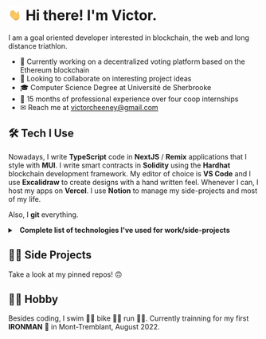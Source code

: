 # <img src="wave.gif" width="28px"> Hi there! I'm Victor.

I am a goal oriented developer interested in blockchain, the web and long distance triathlon.

- 🔭 Currently working on a decentralized voting platform based on the Ethereum blockchain
- 👯 Looking to collaborate on interesting project ideas
- 🎓 Computer Science Degree at Université de Sherbrooke
- 👔 15 months of professional experience over four coop internships
- ✉ Reach me at victorcheeney@gmail.com

## 🛠 Tech I Use

Nowadays, I write **TypeScript** code in **NextJS** / **Remix** applications that I style with **MUI**. I write smart contracts in **Solidity** using the **Hardhat** blockchain development framework. My editor of choice is **VS Code** and I use **Excalidraw** to create designs with a hand written feel. Whenever I can, I host my apps on **Vercel**. I use **Notion** to manage my side-projects and most of my life.

Also, I **git** everything.

<details>
      <summary>  <b>Complete list of technologies I've used for work/side-projects</b></summary>
      <p>Please reach out for details about a specefic stack</p>
      <table>
        <tr>
          <th>Languages</th>
          <td>
            <!-- TypeScript -->
            <!-- <a href="#"> -->
              <img
                src="https://img.shields.io/badge/typescript-%23007ACC.svg?style=for-the-badge&logo=typescript&logoColor=white"
              />
            <!-- </a> -->
            <!-- C# -->
            <!-- <a href="#"> -->
              <img
                src="https://img.shields.io/badge/c%23-%23239120.svg?style=for-the-badge&logo=c-sharp&logoColor=white"
              />
            <!-- </a> -->
          </td>
        </tr>
        <tr>
          <th>Web Libs & Frameworks</th>
          <td>
            <!-- React -->
            <!-- <a href="#"> -->
              <img
                src="https://img.shields.io/badge/react-%2320232a.svg?style=for-the-badge&logo=react&logoColor=%2361DAFB"
              />
            <!-- </a> -->
            <!-- NextJS -->
            <!-- <a href="#"> -->
              <img
                src="https://img.shields.io/badge/Next-black?style=for-the-badge&logo=next.js&logoColor=white"
              />
            <!-- </a> -->
            <!-- Remix -->
            <!-- <a href="#"> -->
              <img
                src="https://img.shields.io/badge/-Remix-%23000000?style=for-the-badge&logo=data%3Aimage%2Fpng%3Bbase64%2CiVBORw0KGgoAAAANSUhEUgAAAA4AAAAOCAYAAAAfSC3RAAAACXBIWXMAAAsTAAALEwEAmpwYAAAAAXNSR0IArs4c6QAAAARnQU1BAACxjwv8YQUAAACuSURBVHgBnVLBDcIwDLRR%2FzCCR%2BgIsEE3oCOwAaMwAiPQTSgbZINwRjGyoqSJetI18kXXnl0zATHGEw5lCYGZQ%2FEGxjlu4w3e9xgND%2FNwMo44pkrUKyiuFkT%2FUAvaf%2FbVWfUDtZEPbdXH0Ih6BM%2FehJiLj9MznBco5umJahBf2FRrC6Ca%2FoIx1QuiXqgHeOnNLwL5qBCmtB3Gp%2FOGLMEPgxOE2vgbqz2il7V0Z%2FoX0PPOgs%2BxJIIAAAAASUVORK5CYII%3D&logoColor=white"
              />
            <!-- </a> -->
            <!-- Angular -->
            <!-- <a href="#"> -->
              <img
                src="https://img.shields.io/badge/angular-%23DD0031.svg?style=for-the-badge&logo=angular&logoColor=white"
              />
            <!-- </a> -->
            <!-- .NET -->
            <!-- <a href="#"> -->
              <img
                src="https://img.shields.io/badge/.NET-5C2D91?style=for-the-badge&logo=.net&logoColor=white"
              />
            <!-- </a> -->
          </td>
        </tr>
        <tr>
          <th>Database Systems</th>
          <td>
            <!-- MongoDB -->
            <!-- <a href="#"> -->
              <img
                src="https://img.shields.io/badge/MongoDB-%234ea94b.svg?style=for-the-badge&logo=mongodb&logoColor=white"
              />
            <!-- </a> -->
            <!-- PostgreSQL -->
            <!-- <a href="#"> -->
              <img
                src="https://img.shields.io/badge/postgres-%23316192.svg?style=for-the-badge&logo=postgresql&logoColor=white"
              />
            <!-- </a> -->
            <!-- MySQL -->
            <!-- <a href="#"> -->
              <img
                src="https://img.shields.io/badge/mysql-%234479a1.svg?style=for-the-badge&logo=mysql&logoColor=white"
              />
            <!-- </a> -->
          </td>
        </tr>
        <tr>
          <th>Blockchain</th>
          <td>
            <!-- Solidity -->
            <!-- <a href="#"> -->
              <img
                src="https://img.shields.io/badge/Solidity-%23363636.svg?style=for-the-badge&logo=solidity&logoColor=white"
              />
            <!-- </a> -->
            <!-- Hardhat -->
            <!-- <a href="#"> -->
              <img
                src="https://img.shields.io/badge/-Hardhat-%23FEDD00?style=for-the-badge&logo=ethereum&logoColor=black"
              />
            <!-- </a> -->
            <!-- Ethers.js -->
            <!-- <a href="#"> -->
              <img
                src="https://img.shields.io/badge/-Ethers.js-%23381c9c?style=for-the-badge&logo=ethereum&logoColor=whit"
              />
            <!-- </a> -->
            <!-- Truffle Suite -->
            <!-- <a href="#"> -->
              <img
                src="https://img.shields.io/badge/-Truffle_Suite-%2360444c?style=for-the-badge&logo=ethereum&logoColor=white"
              />
            <!-- </a> -->
            <!-- Web3.js -->
            <!-- <a href="#"> -->
              <img
                src="https://img.shields.io/badge/-Web3.js-%23487cbc?style=for-the-badge&logo=web3.js&logoColor=white"
              />
            <!-- </a> -->
          </td>
        </tr>
        <tr>
          <th>Styling</th>
          <td>
            <!-- MUI -->
            <!-- <a href="#"> -->
              <img
                src="https://img.shields.io/badge/MUI-%230081CB.svg?style=for-the-badge&logo=material-ui&logoColor=white"
              />
            <!-- </a> -->
            <!-- TailwindCSS -->
            <!-- <a href="#"> -->
              <img
                src="https://img.shields.io/badge/tailwindcss-%2338B2AC.svg?style=for-the-badge&logo=tailwind-css&logoColor=white"
              />
            <!-- </a> -->
            <!-- ChakraUI -->
            <!-- <a href="#"> -->
              <img
                src="https://img.shields.io/badge/chakra-%234ED1C5.svg?style=for-the-badge&logo=chakraui&logoColor=white"
              />
            <!-- </a> -->
          </td>
        </tr>
        <tr>
          <th>Mobile</th>
          <td>
            <!-- Expo -->
            <!-- <a href="#"> -->
              <img
                src="https://img.shields.io/badge/expo-1C1E24?style=for-the-badge&logo=expo&logoColor=#D04A37"
              />
            <!-- </a> -->
            <!-- React Native -->
            <!-- <a href="#"> -->
              <img
                src="https://img.shields.io/badge/react_native-%2320232a.svg?style=for-the-badge&logo=react&logoColor=%2361DAFB"
              />
            <!-- </a> -->
          </td>
        </tr>
        <tr>
          <th>Cloud Providers</th>
          <td>
            <!-- Vercel -->
            <!-- <a href="#"> -->
              <img
                src="https://img.shields.io/badge/vercel-%23000000.svg?style=for-the-badge&logo=vercel&logoColor=white"
              />
            <!-- </a> -->
            <!-- AWS -->
            <!-- <a href="#"> -->
              <img
                src="https://img.shields.io/badge/AWS-%23FF9900.svg?style=for-the-badge&logo=amazon-aws&logoColor=white"
              />
            <!-- </a> -->
            <!-- Firebase -->
            <!-- <a href="#"> -->
              <img
                src="https://img.shields.io/badge/firebase-%23039BE5.svg?style=for-the-badge&logo=firebase"
              />
            <!-- </a> -->
          </td>
        </tr>
        <tr>
          <th>Software</th>
          <td>
            <!-- VS Code -->
            <!-- <a href="#"> -->
              <img
                src="https://img.shields.io/badge/Visual%20Studio%20Code-0078d7.svg?style=for-the-badge&logo=visual-studio-code&logoColor=white"
              />
            <!-- </a> -->
            <!-- Excalidraw -->
            <!-- <a href="#"> -->
              <img
                src="https://img.shields.io/badge/Excalidraw-ddd.svg?style=for-the-badge&logoColor=black"
              />
            <!-- </a> -->
            <!-- Figma -->
            <!-- <a href="#"> -->
              <img
                src="https://img.shields.io/badge/figma-%23F24E1E.svg?style=for-the-badge&logo=figma&logoColor=white"
              />
            <!-- </a> -->
          </td>
        </tr>
        <tr>
          <th>Others</th>
          <td>
            <!-- Git -->
            <!-- <a href="#"> -->
              <img
                src="https://img.shields.io/badge/git-%23F05033.svg?style=for-the-badge&logo=git&logoColor=white"
              />
            <!-- </a> -->
            <!-- ESlint -->
            <!-- <a href="#"> -->
              <img
                src="https://img.shields.io/badge/ESLint-4B3263?style=for-the-badge&logo=eslint&logoColor=white"
              />
            <!-- </a> -->
            <!-- Prettier -->
            <!-- <a href="#"> -->
              <img
                src="https://img.shields.io/badge/Prettier-1d2a34?style=for-the-badge&logo=prettier&logoColor=white"
              />
            <!-- </a> -->
            <!-- Jest -->
            <!-- <a href="#"> -->
              <img
                src="https://img.shields.io/badge/-jest-%23C21325?style=for-the-badge&logo=jest&logoColor=white"
              />
            <!-- </a> -->
            <!-- Mocha -->
            <!-- <a href="#"> -->
              <img
                src="https://img.shields.io/badge/-mocha-%238D6748?style=for-the-badge&logo=mocha&logoColor=white"
              />
            <!-- </a> -->
            <!-- Prisma -->
            <!-- <a href="#"> -->
              <img
                src="https://img.shields.io/badge/Prisma-3982CE?style=for-the-badge&logo=Prisma&logoColor=white"
              />
            <!-- </a> -->
            <!-- Puppeteer -->
            <!-- <a href="#"> -->
              <img
                src="https://img.shields.io/badge/Puppeteer-40B5A4?style=for-the-badge&logo=Puppeteer&logoColor=white"
              />
            <!-- </a> -->
            <!-- Notion -->
            <!-- <a href="#"> -->
              <img
                src="https://img.shields.io/badge/Notion-%23000000.svg?style=for-the-badge&logo=notion&logoColor=white"
              />
            <!-- </a> -->
          </td>
        </tr>
      </table>
    </details>

## 👨‍💻 Side Projects

Take a look at my pinned repos! 🙃

## 🚴‍♂️ Hobby

Besides coding, I swim 🏊‍♂️ bike 🚴‍♂️ run 🏃‍♂️. Currently trainning for my first **IRONMAN** 🏁 in Mont-Tremblant, August 2022.
